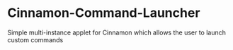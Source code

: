 Cinnamon-Command-Launcher
=========================

Simple multi-instance applet for Cinnamon which allows the user to launch custom commands
